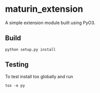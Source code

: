 # maturin_extension

A simple extension module built using PyO3.

## Build

```shell
python setup.py install
```

## Testing

To test install tox globally and run

```shell
tox -e py
```
